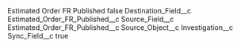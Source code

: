 <?xml version="1.0" encoding="UTF-8"?>
<CustomMetadata xmlns="http://soap.sforce.com/2006/04/metadata" xmlns:xsi="http://www.w3.org/2001/XMLSchema-instance" xmlns:xsd="http://www.w3.org/2001/XMLSchema">
    <label>Estimated Order FR Published</label>
    <protected>false</protected>
    <values>
        <field>Destination_Field__c</field>
        <value xsi:type="xsd:string">Estimated_Order_FR_Published__c</value>
    </values>
    <values>
        <field>Source_Field__c</field>
        <value xsi:type="xsd:string">Estimated_Order_FR_Published__c</value>
    </values>
    <values>
        <field>Source_Object__c</field>
        <value xsi:type="xsd:string">Investigation__c</value>
    </values>
    <values>
        <field>Sync_Field__c</field>
        <value xsi:type="xsd:boolean">true</value>
    </values>
</CustomMetadata>
